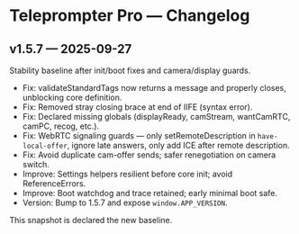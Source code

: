 # Teleprompter Pro — Changelog

## v1.5.7 — 2025-09-27

Stability baseline after init/boot fixes and camera/display guards.

- Fix: validateStandardTags now returns a message and properly closes, unblocking core definition.
- Fix: Removed stray closing brace at end of IIFE (syntax error).
- Fix: Declared missing globals (displayReady, camStream, wantCamRTC, camPC, recog, etc.).
- Fix: WebRTC signaling guards — only setRemoteDescription in `have-local-offer`, ignore late answers, only add ICE after remote description.
- Fix: Avoid duplicate cam-offer sends; safer renegotiation on camera switch.
- Improve: Settings helpers resilient before core init; avoid ReferenceErrors.
- Improve: Boot watchdog and trace retained; early minimal boot safe.
- Version: Bump to 1.5.7 and expose `window.APP_VERSION`.

This snapshot is declared the new baseline.
